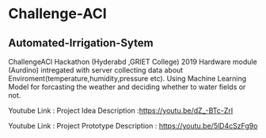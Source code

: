 # Challenge-ACI
## **Automated-Irrigation-Sytem**

ChallengeACI Hackathon (Hyderabd ,GRIET College) 2019 
Hardware module (Aurdino) intregated with server collecting data about Enviroment(temperature,humidity,pressure etc).
Using Machine Learning Model for forcasting the weather and deciding whether to water fields or not.

Youtube Link : Project Idea Description :https://youtu.be/dZ_-BTc-ZrI

Youtube Link : Project Prototype Description : https://youtu.be/5lD4cSzFg9o
